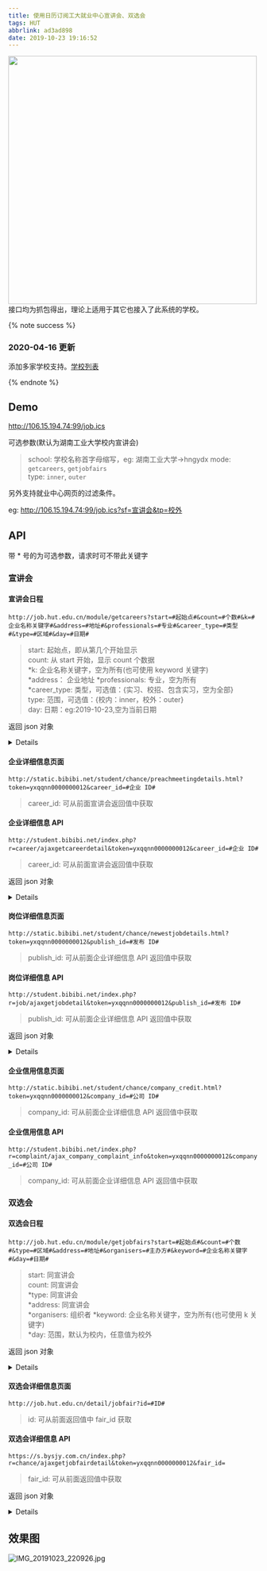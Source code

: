 ```yaml
---
title: 使用日历订阅工大就业中心宣讲会、双选会
tags: HUT
abbrlink: ad3ad898
date: 2019-10-23 19:16:52
---
```

<img src="https://cdn.jsdelivr.net/gh/cxyzzz/CDN@20.06.21/images/posts/BQtMTU3vR2sScPX.webp" width="500"/>
接口均为抓包得出，理论上适用于其它也接入了此系统的学校。
<!--more-->

{% note success %}

### 2020-04-16 更新

添加多家学校支持。[学校列表](https://github.com/cxyzzz/HUT_API/blob/master/app/HUT.py#L921)

{% endnote %}

## Demo

<http://106.15.194.74:99/job.ics>

可选参数(默认为湖南工业大学校内宣讲会)
>school: 学校名称首字母缩写，eg: 湖南工业大学->hngydx
mode: `getcareers`, `getjobfairs`  
type: `inner`, `outer`  

另外支持就业中心网页的过滤条件。

eg: <http://106.15.194.74:99/job.ics?sf=宣讲会&tp=校外>

## API

带 * 号的为可选参数，请求时可不带此关键字

### 宣讲会

#### 宣讲会日程

`http://job.hut.edu.cn/module/getcareers?start=#起始点#&count=#个数#&k=#企业名称关键字#&address=#地址#&professionals=#专业#&career_type=#类型#&type=#区域#&day=#日期#`

>start: 起始点，即从第几个开始显示  
count: 从 start 开始，显示 count 个数据  
*k: 企业名称关键字，空为所有(也可使用 keyword 关键字)  
*address： 企业地址
*professionals: 专业，空为所有  
*career_type: 类型，可选值：{实习、校招、包含实习，空为全部}  
type: 范围，可选值：{校内：inner，校外：outer}  
day: 日期：eg:2019-10-23,空为当前日期  

返回 json 对象
<details>
``` json
{
    "code":状态码,
    "msg":"信息",
    "data":[{
        "overdue":"1",
        "is_yun":"0",
        "career_state":"企业状态",
        "sort_time":"170774",
        "career_talk_id":"255337",
        "company_id":"公司 ID",
        "company_name":"公司名称",
        "logo":"公司 LOGO 地址",
        "hotcount":"4",
        "professionals":"需求专业",
        "career_type":"",
        "recruit_type":"",
        "company_review":"",
        "company_property":"公司属性","industry_category":"行业类别",
        "city_name":"城市名称",
        "meet_name":"会议名称（公司名称）",
        "meet_time":"时间",
        "school_name":"",
        "address":"地点",
        "room":"",
        "view_count":"访问统计",
        "is_above_college_degree":"是否要求大学以上学历",
        "is_above_bachelor_degree":"是否要求本科以上学历",
        "is_above_master_degree":"是否要求硕士以上学历",
        "is_above_doctor_degree":"是否要求博士以上学历",
        "is_recommend":"是否推荐",
        "recommend_time":"推荐时间",
        "meet_day":"日期"
    }]
}
```
</details>

#### 企业详细信息页面

`http://static.bibibi.net/student/chance/preachmeetingdetails.html?token=yxqqnn0000000012&career_id=#企业 ID#`

>career_id: 可从前面宣讲会返回值中获取

#### 企业详细信息 API

`http://student.bibibi.net/index.php?r=career/ajaxgetcareerdetail&token=yxqqnn0000000012&career_id=#企业 ID#`

>career_id: 可从前面宣讲会返回值中获取

返回 json 对象

<details>
``` json
{
    "code":状态码,
    "msg":"信息",
    "data":{
        "company_id":公司 ID,
        "career_talk_id":293513,
        "remark":"备注(包含企业详细信息及职位详情，HTML 格式)",
        "school_name":"学校名称",
        "meet_name":"会议名称（企业名称）",
        "meet_time":"日期 时间",
        "address":"地址",
        "room":"",
        "map_lat":维度,
        "map_lng":经度,
        "map_address":"地图地址",
        "sign_up_type":0,
        "sign_up_limit":0,
        "sign_up_end_time":"",
        "career_state":0,
        "is_yun":0,
        "yun_live_url":"",
        "yun_vod_url":"",
        "view_count":访问统计,
        "book_state":"已同意",
        "for_faculty":"",
        "company_name":"公司名称",
        "is_overdue":false,
        "is_limit":false,
        "sign_up_count":0,
        "is_sign_up":false,
        "qr_code":"",
        "company":{
            "company_id":公司 ID,
            "company_name":"公司名称",
            "short_name":null,
            "keywords":null,
            "logo_url":"公司 LOGO 地址",
            "industry_category":"行业类别",
            "company_property":公司属性,
            "scale":"规模","registered_capital":null,
            "apply_url":null,
            "url":null,
            "review":null,
            "introduction":"公司介绍",
            "label":null,
            "stock_code":null,
            "mobile":null,
            "job_mobile":null,
            "tel":"电话",
            "mail":"邮箱",
            "job_mail":"工作邮箱",
            "video_url":"",
            "identification_pics":null,
            "scene_pics":null,
            "hr":null,
            "province":null,
            "city_name":"城市名称",
            "hotcount":0,
            "source":null,
            "verification_code":null,
            "send_time":null,"recent_career_talk_time":null,
            "career_talk_qty":null,
            "job_qty":null,
            "practice_qty":null,
            "invite_qr_img":null,
            "view_count":null,
            "address":"公司地址",
            "post_code":null,
            "is_yy_view":null,
            "source_school_id":null,
            "source_school":null,
            "h5_url":null,
            "company_no":null,
            "org_code":null,
            "password":null,
            "openid":null,
            "pre_company_name":null,
            "province_area":null,
            "area_name":null,
            "is_sync":null,
            "state":"状态",
            "no_pass":null,
            "approve_by":null,
            "approve_time":null,
            "create_by":null,
            "create_time":null,
            "is_disable":0,
            "modify_by":null,
            "modify_time":null,
            "m_company_id":null,
            "is_auth":null,
            "recruit_remark":null,
            "last_login_time":null,
            "last_recruit_time":null,
            "last_deduct_time":null,
            "old_company_id":null
            },
        "is_fav":0,
        "hr":{
            "nick_name":null,
            "logo_url":null},
        "docs":[],
        "practices":[],
        "jobs":[{
                "publish_id":发布 ID,
                "job_name":"岗位名称",
                "about_major":"相关专业",
                "job_number":"5",
                "city_name":"城市名称",
                "degree_require":"学历要求",
                "salary":"工资",
                "create_time":"创建时间"
            }],
        "school_id":学校 ID,
        "notice":"通知(HTML 格式)",
        "is_auth":0,
        "is_sign_in":false,
        "credit_info":{
            "credit_id":信用 ID,
            "company_id":公司 ID,
            "info_integrity_grade":"资料完整度等级",
            "info_integrity_score":资料得分,
            "recruit_liveness_grade":"招聘活跃度等级",
            "recruit_liveness_score":招聘活跃度得分,
            "income_audit_grade":"高校审核等级",
            "income_audit_cnt":高校审核,
            "complaint_cnt":0,
            "total_score":总得分,
            "ranking":0,
            "update_time":"更新时间",
            "percent_beat":100
        },
        "user_info":{
            "student_id":-1,
            "student_key":""
            },
        "bars":[],
        "moocs": 广告
}
```
</details>

#### 岗位详细信息页面

`http://static.bibibi.net/student/chance/newestjobdetails.html?token=yxqqnn0000000012&publish_id=#发布 ID#`

>publish_id: 可从前面企业详细信息 API 返回值中获取

#### 岗位详细信息 API

`http://student.bibibi.net/index.php?r=job/ajaxgetjobdetail&token=yxqqnn0000000012&publish_id=#发布 ID#`

>publish_id: 可从前面企业详细信息 API 返回值中获取

返回 json 对象
<details>
``` json
{
    "code":1,
    "msg":"",
    "data":{
        "publish_id":发布 ID,
        "job_name":"岗位名称",
        "about_major":"相关专业",
        "job_number":"5",
        "city_name":"城市名称",
        "degree_require":"学历要求",
        "salary":"工资",
        "create_time":"创建时间",
        "keywords":"关键字",
        "is_practice":0,
        "publish_hr_openid":"",
        "job_descript":"岗位介绍",
        "category":"类别",
        "welfare":"福利",
        "job_require":"",
        "view_count":访问统计,
        "job_other":"",
        "intro_apply":"简历投递方式",
        "work_address":null,
        "job_status":"岗位状态",
        "publish_time":"2019年10月14日",
        "end_time":"2020年10月21日",
        "time_type":"","amount_welfare_min":null,
        "amount_welfare_max":null,
        "source":"oper",
        "company":{
            "company_id":公司 ID,
            "company_name":"公司名称",
            "logo_url":"公司 LOGO 地址",
            "industry_category":"行业类别",
            "scale":"规模",
            "apply_url":null,
            "review":null,
            "introduction":"公司介绍",
            "job_mail":"工作邮箱",
            "video_url":"",
            "city_name":"城市名称",
            "hotcount":0,
            "address":"公司地址",
            "state":"状态",
            "is_disable":0,
            "scene_pics":null
        },
        "is_apply":0,
        "apply_cnt":"0",
        "school_list":[],
        "is_subscribe":0,
        "credit_info":{
            "credit_id":信用 ID,
            "company_id":公司 ID,
            "info_integrity_grade":"资料完整度等级",
            "info_integrity_score":资料得分,
            "recruit_liveness_grade":"招聘活跃度等级",
            "recruit_liveness_score":招聘活跃度得分,
            "income_audit_grade":"高校审核等级",
            "income_audit_cnt":高校审核,
            "complaint_cnt":0,
            "total_score":总得分,
            "ranking":0,
            "update_time":"更新时间",
            "percent_beat":100
        },
    "user_info":{
        "student_key":""
        },
    "moocs":广告,
    "is_fav":0
    }
}
```
</details>

#### 企业信用信息页面

`http://static.bibibi.net/student/chance/company_credit.html?token=yxqqnn0000000012&company_id=#公司 ID#`

>company_id: 可从前面企业详细信息 API 返回值中获取

#### 企业信用信息 API

`http://student.bibibi.net/index.php?r=complaint/ajax_company_complaint_info&token=yxqqnn0000000012&company_id=#公司 ID#`

>company_id: 可从前面企业详细信息 API 返回值中获取

### 双选会

#### 双选会日程

`http://job.hut.edu.cn/module/getjobfairs?start=#起始点#&count=#个数#&type=#区域#&address=#地址#&organisers=#主办方#&keyword=#企业名称关键字#&day=#日期#`

>start: 同宣讲会  
count: 同宣讲会  
*type: 同宣讲会  
*address: 同宣讲会  
*organisers: 组织者
*keyword: 企业名称关键字，空为所有(也可使用 k 关键字)  
*day: 范围，默认为校内，任意值为校外

返回 json 对象

<details>
``` json
{
    "code":状态码,
    "msg":"信息",
    "data":[{
        "overdue":"1",
        "sort_time":"53005",
        "fair_id":"4126",
        "inner_school":"0",
        "type":"0",
        "is_online":"0",
        "title":"标题",
        "organisers":"组织者",
        "school_name":"学校名称",
        "address":"地址",
        "fact_c_count":"283",
        "plan_c_count":"500",
        "view_count":"访问统计",
        "meet_time":"时间",
        "is_recommend":"是否推荐",
        "recommend_time":"推荐时间",
        "is_inner":"0",
        "is_over":false,
        "meet_day":"日期",
        "school_cnt":"181",
        "internet_cnt":"78",
        "total":259
    }]
}
```
</details>

#### 双选会详细信息页面

`http://job.hut.edu.cn/detail/jobfair?id=#ID#`

>id: 可从前面返回值中 fair_id 获取

#### 双选会详细信息 API

`https://s.bysjy.com.cn/index.php?r=chance/ajaxgetjobfairdetail&token=yxqqnn0000000012&fair_id=`

>fair_id: 可从前面返回值中获取

返回 json 对象

<details>
``` json
{
    "code":状态码,
    "msg":"信息",
    "data":{
        "fair_id":双选会 ID,
        "school_id":学校 ID,
        "type":0,
        "title":"标题",
        "organisers":"组织者",
        "school_name":"学校名称",
        "is_outer":0,
        "is_show_company":1,
        "is_online":0,
        "address":"地址",
        "content":"内容(HTML 格式)",
        "scene_pics":"",
        "professionals":"","recruit_notices":"通知(HTML 格式)",
        "company_signup_type":"招聘信息报名",
        "map_address":"",
        "map_lat":0,
        "map_lng":0,
        "is_need_ticket":0,
        "is_need_deposit":0,
        "view_count":访问统计,
        "meet_time":"时间",
        "is_overdue":false,
        "ticket":null,
        "is_fav":0,
        "docs":[],
        "companies":[],
        "is_auth":0,
        "job_list":[],
        "is_arbeitsagentur_jobfair":0
    }
}
```
</details>

## 效果图

![IMG_20191023_220926.jpg](https://i.loli.net/2019/10/23/YEznJiaecbr4PTV.jpg)